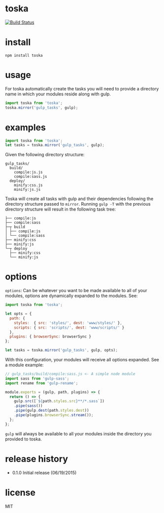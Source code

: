 # toska

[![Build Status](https://travis-ci.org/Nafta7/toska.svg?branch=master)](https://travis-ci.org/Nafta7/toska)

# install
```
npm install toska
```

# usage

For toska automatically create the tasks you will need to provide a directory
name in which your modules reside along with gulp.

```js
import toska from 'toska';
toska.mirror('gulp_tasks', gulp);
```

# examples

```js
import toska from 'toska';
let tasks = toska.mirror('gulp_tasks', gulp);
```
Given the following directory structure:
```
gulp_tasks/
  build/
    compile:js.js
    compile:sass.js
  deploy/
    minify:css.js
    minify:js.js
```

Toska will create all tasks with gulp and their dependencies following the
directory structure passed to `mirror`. Running `gulp -T` with
the previous directory structure will result in the following task tree:

```
├── compile:js
├── compile:sass
├─┬ build
│ ├── compile:js
│ └── compile:sass
├── minify:css
├── minify:js
└─┬ deploy
  ├── minify:css
  └── minify:js
```

# options

`options`: Can be whatever you want to be made available to all of your modules,
options are dynamically expanded to the modules. See:

```js
import toska from 'toska';

let opts = {
  path: {
    styles:  { src: 'styles/', dest: 'www/styles/' },
    scripts: { src: 'scripts/', dest: 'www/scripts/' }
  },
  plugins: { browserSync: browserSync }
};

let tasks = toska.mirror('gulp_tasks', gulp, opts);
```

With this configuration, your modules will receive all options expanded. See
a module example:

```js
// gulp_tasks/build/compile:sass.js <- A simple node module
import sass from 'gulp-sass';
import rename from 'gulp-rename';

module.exports = (gulp, path, plugins) => {
  return () => {
    gulp.src([`${path.styles.src}**/*.sass`])
    .pipe(sass())
    .pipe(gulp.dest(path.styles.dest))
    .pipe(plugins.browserSync.stream());
  };
};
```

`gulp` will always be available to all your modules inside the directory you
provided to toska.

# release history

* 0.1.0 Initial release (06/19/2015)

# license

MIT
